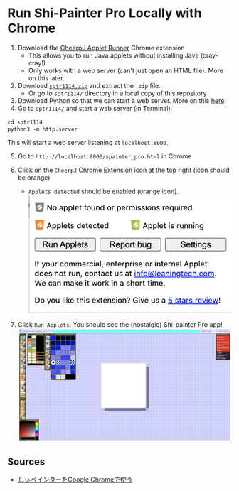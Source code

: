 # Run Shi-Painter Pro Locally with Chrome

1. Download the [CheerpJ Applet Runner](https://chrome.google.com/webstore/detail/cheerpj-applet-runner/bbmolahhldcbngedljfadjlognfaaein/related) Chrome extension
    * This allows you to run Java applets without installing Java (cray-cray!)
    * Only works with a web server (can't just open an HTML file). More on this later.
2. Download [`sptr1114.zip`](http://hp.vector.co.jp/authors/VA016309/spainter/index_en.html) and extract the `.zip` file.
    * Or go to `sptr1114/` directory in a local copy of this repository
3. Download Python so that we can start a web server. More on this [here](https://developer.mozilla.org/en-US/docs/Learn/Common_questions/set_up_a_local_testing_server#running_a_simple_local_http_server).
4. Go to `sptr1114/` and start a web server (in Terminal):
```
cd sptr1114
python3 -m http.server
```

This will start a web server listening at `localhost:8000`.

5. Go to `http://localhost:8000/spainter_pro.html` in Chrome
6. Click on the `CheerpJ` Chrome Extension icon at the top right (icon should be orange)
    * `Applets detected` should be enabled (orange icon).
![Open CheerpJ extension](../img/cheerpj_run_applets.png)

7. Click `Run Applets`. You should see the (nostalgic) Shi-painter Pro app!
![Run Shi-painter Pro in Chrome](../img/shi-painter-pro_in_chrome.png)

## Sources
* [しぃペインターをGoogle Chromeで使う](https://note.com/satopian/n/n38e9e269d329#TPSao)

